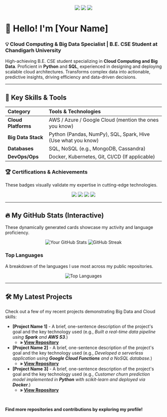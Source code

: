 <div align="center">
  <a href="YOUR_LINKEDIN_URL"><img src="https://img.shields.io/badge/LinkedIn-0A66C2?style=for-the-badge&logo=linkedin&logoColor=white" /></a>
  <a href="mailto:YOUR_EMAIL@example.com"><img src="https://img.shields.io/badge/Email-D14836?style=for-the-badge&logo=gmail&logoColor=white" /></a>
  <a href="YOUR_PORTFOLIO_LINK"><img src="https://img.shields.io/badge/Portfolio-100000?style=for-the-badge&logo=google-chrome&logoColor=white" /></a>
</div>

# 👋 Hello! I'm [Your Name]

### 💡 Cloud Computing & Big Data Specialist | B.E. CSE Student at Chandigarh University

High-achieving B.E. CSE student specializing in **Cloud Computing and Big Data**. Proficient in **Python** and **SQL**, experienced in designing and deploying scalable cloud architectures. Transforms complex data into actionable, predictive insights, driving efficiency and data-driven decisions.

---

## 🚀 Key Skills & Tools

| Category | Tools & Technologies |
| :--- | :--- |
| **Cloud Platforms** | AWS / Azure / Google Cloud (mention the ones you know) |
| **Big Data Stack** | Python (Pandas, NumPy), SQL, Spark, Hive (Use what you know) |
| **Databases** | SQL, NoSQL (e.g., MongoDB, Cassandra) |
| **DevOps/Ops** | Docker, Kubernetes, Git, CI/CD (If applicable) |

### 🏆 Certifications & Achievements

These badges visually validate my expertise in cutting-edge technologies.

<div align="center">
  <img src="https://img.shields.io/badge/Oracle%20GenAI%20Pro-F80000?style=for-the-badge&logo=oracle&logoColor=white" />
  <img src="https://img.shields.io/badge/Oracle%20Vector%20Search%20Pro-F80000?style=for-the-badge&logo=oracle&logoColor=white" />
  <img src="https://img.shields.io/badge/Google%20Cloud%20Digital%20Leader-4285F4?style=for-the-badge&logo=google-cloud&logoColor=white" />
  <img src="https://img.shields.io/badge/HackerRank%20SQL-[Your%20Star%20Rating]-2EC866?style=for-the-badge&logo=hackerrank&logoColor=white" />
</div>

---

## 🔥 My GitHub Stats (Interactive)

These dynamically generated cards showcase my activity and language proficiency.

<div align="center">
  <img src="https://github-readme-stats.vercel.app/api?username=YOUR_GITHUB_USERNAME&show_icons=true&theme=onedark" alt="Your GitHub Stats" />
  <img src="https://github-readme-streak-stats.herokuapp.com/?user=YOUR_GITHUB_USERNAME&theme=onedark" alt="GitHub Streak" />
</div>

### Top Languages

A breakdown of the languages I use most across my public repositories.

<div align="center">
  <img src="https://github-readme-stats.vercel.app/api/top-langs/?username=YOUR_GITHUB_USERNAME&layout=compact&theme=onedark" alt="Top Languages" />
</div>

---

## 🛠️ My Latest Projects

Check out a few of my recent projects demonstrating Big Data and Cloud skills:

* **[Project Name 1]** - A brief, one-sentence description of the project's goal and the key technology used (e.g., *Built a real-time data pipeline using **Spark** and **AWS S3**.*)
    * **» [View Repository](LINK_TO_REPO_1)**
* **[Project Name 2]** - A brief, one-sentence description of the project's goal and the key technology used (e.g., *Developed a serverless application using **Google Cloud Functions** and a NoSQL database.*)
    * **» [View Repository](LINK_TO_REPO_2)**
* **[Project Name 3]** - A brief, one-sentence description of the project's goal and the key technology used (e.g., *Customer churn prediction model implemented in **Python** with scikit-learn and deployed via **Docker**.*)
    * **» [View Repository](LINK_TO_REPO_3)**

<br>

**Find more repositories and contributions by exploring my profile!**
